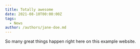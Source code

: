 ```yaml
---
title: Totally awesome
date: 2021-08-10T00:00:00Z
tags:
  - News
author: /authors/jane-doe.md
---
```


So many great things happen right here on this example website.
